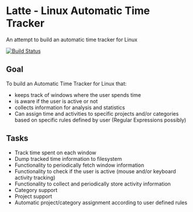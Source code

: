 Latte - Linux Automatic Time Tracker
============================

An attempt to build an automatic time tracker for Linux

[![Build Status](https://secure.travis-ci.org/flakas/Latte.png)](http://travis-ci.org/flakas/Latte)

Goal
----

To build an Automatic Time Tracker for Linux that:

- keeps track of windows where the user spends time
- is aware if the user is active or not
- collects information for analysis and statistics
- Can assign time and activities to specific projects and/or categories based on
  specific rules defined by user (Regular Expressions possibly)

Tasks
-----

- Track time spent on each window
- Dump tracked time information to filesystem
- Functionality to periodically fetch window information
- Functionality to check if the user is active (mouse and/or keyboard activity tracking)
- Functionality to collect and periodically store activity information
- Category support
- Project support
- Automatic project/category assignment according to user defined rules
